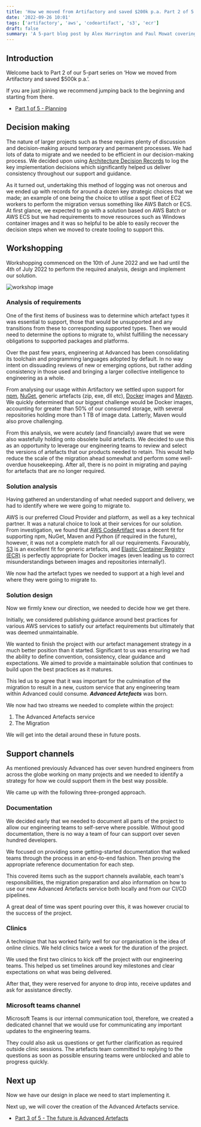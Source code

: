 ```yaml
---
title: 'How we moved from Artifactory and saved $200k p.a. Part 2 of 5 - Design'
date: '2022-09-26 10:01'
tags: ['artifactory', 'aws', 'codeartifact', 's3', 'ecr']
draft: false
summary: 'A 5-part blog post by Alex Harrington and Paul Mowat covering the migration of 25 TB of artefacts from JFrog Artifactory to a custom solution we created for Advanced, achieving significant cost efficiency. This part covers our approach to design.'
---
```


## Introduction

Welcome back to Part 2 of our 5-part series on ‘How we moved from Artifactory and saved $500k p.a.’.

If you are just joining we recommend jumping back to the beginning and starting from there.

- [Part 1 of 5 - Planning](/blog/how-we-moved-from-artifactory-and-saved-200k/part-1-planning)

## Decision making

The nature of larger projects such as these requires plenty of discussion and decision-making around temporary and permanent processes. We had lots of data to migrate and we needed to be efficient in our decision-making process. We decided upon using [Architecture Decision Records](https://adr.github.io/) to log the key implementation decisions which significantly helped us deliver consistency throughout our support and guidance.

As it turned out, undertaking this method of logging was not onerous and we ended up with records for around a dozen key strategic choices that we made; an example of one being the choice to utilise a spot fleet of EC2 workers to perform the migration versus something like AWS Batch or ECS. At first glance, we expected to go with a solution based on AWS Batch or AWS ECS but we had requirements to move resources such as Windows container images and it was so helpful to be able to easily recover the decision steps when we moved to create tooling to support this.

## Workshopping

Workshopping commenced on the 10th of June 2022 and we had until the 4th of July 2022 to perform the required analysis, design and implement our solution.

![workshop image](/static/images/how-we-moved-from-artifactory-and-saved-200k/part-2/kvalifik-5Q07sS54D0Q-unsplash.jpg)

### Analysis of requirements

One of the first items of business was to determine which artefact types it was essential to support, those that would be unsupported and any transitions from these to corresponding supported types. Then we would need to determine the options to migrate to, whilst fulfilling the necessary obligations to supported packages and platforms.

Over the past few years, engineering at Advanced has been consolidating its toolchain and programming languages adopted by default. In no way intent on dissuading reviews of new or emerging options, but rather adding consistency in those used and bringing a larger collective intelligence to engineering as a whole.

From analysing our usage within Artifactory we settled upon support for [npm](https://www.npmjs.com/), [NuGet](https://www.nuget.org/), generic artefacts (zip, exe, dll etc), [Docker](https://www.docker.com/) images and [Maven](https://maven.apache.org/). We quickly determined that our biggest challenge would be Docker images, accounting for greater than 50% of our consumed storage, with several repositories holding more than 1 TB of image data. Latterly, Maven would also prove challenging.

From this analysis, we were acutely (and financially) aware that we were also wastefully holding onto obsolete build artefacts. We decided to use this as an opportunity to leverage our engineering teams to review and select the versions of artefacts that our products needed to retain. This would help reduce the scale of the migration ahead somewhat and perform some well-overdue housekeeping. After all, there is no point in migrating and paying for artefacts that are no longer required.

### Solution analysis

Having gathered an understanding of what needed support and delivery, we had to identify where we were going to migrate to.

AWS is our preferred Cloud Provider and platform, as well as a key technical partner. It was a natural choice to look at their services for our solution. From investigation, we found that [AWS CodeArtifact](https://aws.amazon.com/codeartifact/) was a decent fit for supporting npm, NuGet, Maven and Python (if required in the future), however, it was not a complete match for all our requirements. Favourably, [S3](https://aws.amazon.com/s3/) is an excellent fit for generic artefacts, and [Elastic Container Registry (ECR)](https://aws.amazon.com/ecr/) is perfectly appropriate for Docker images (even leading us to correct misunderstandings between images and repositories internally!).

We now had the artefact types we needed to support at a high level and where they were going to migrate to.

### Solution design

Now we firmly knew our direction, we needed to decide how we get there.

Initially, we considered publishing guidance around best practices for various AWS services to satisfy our artefact requirements but ultimately that was deemed unmaintainable.

We wanted to finish the project with our artefact management strategy in a much better position than it started. Significant to us was ensuring we had the ability to define convention, consistency, clear guidance and expectations. We aimed to provide a maintainable solution that continues to build upon the best practices as it matures.

This led us to agree that it was important for the culmination of the migration to result in a new, custom service that any engineering team within Advanced could consume. ***Advanced Artefacts*** was born.

We now had two streams we needed to complete within the project:

1. The Advanced Artefacts service
2. The Migration

We will get into the detail around these in future posts.

## Support channels

As mentioned previously Advanced has over seven hundred engineers from across the globe working on many projects and we needed to identify a strategy for how we could support them in the best way possible.

We came up with the following three-pronged approach.

### Documentation

We decided early that we needed to document all parts of the project to allow our engineering teams to self-serve where possible. Without good documentation, there is no way a team of four can support over seven hundred developers.

We focused on providing some getting-started documentation that walked teams through the process in an end-to-end fashion. Then proving the appropriate reference documentation for each step.

This covered items such as the support channels available, each team's responsibilities, the migration preparation and also information on how to use our new Advanced Artefacts service both locally and from our CI/CD pipelines.

A great deal of time was spent pouring over this, it was however crucial to the success of the project.

### Clinics

A technique that has worked fairly well for our organisation is the idea of online clinics. We held clinics twice a week for the duration of the project.

We used the first two clinics to kick off the project with our engineering teams. This helped us set timelines around key milestones and clear expectations on what was being delivered.

After that, they were reserved for anyone to drop into, receive updates and ask for assistance directly.

### Microsoft teams channel

Microsoft Teams is our internal communication tool, therefore, we created a dedicated channel that we would use for communicating any important updates to the engineering teams.

They could also ask us questions or get further clarification as required outside clinic sessions. The artefacts team committed to replying to the questions as soon as possible ensuring teams were unblocked and able to progress quickly.

## Next up

Now we have our design in place we need to start implementing it.

Next up, we will cover the creation of the Advanced Artefacts service.

- [Part 3 of 5 - The future is Advanced Artefacts](/blog/how-we-moved-from-artifactory-and-saved-200k/part-3-the-future-is-advanced-artefacts)
